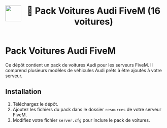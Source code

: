 <h1 align="center">
    <img src="https://i.postimg.cc/bvFG8Zwr/Logo-Audi.png" width="50" align="left" />
    🚗 Pack Voitures Audi FiveM (16 voitures)
</h1>
<p align="center">
    <img alt="" src="https://madewithlove.now.sh/fr?heart=true&colorB=%2300008B&template=for-the-badge">
</p>

# Pack Voitures Audi FiveM

Ce dépôt contient un pack de voitures Audi pour les serveurs FiveM. Il comprend plusieurs modèles de véhicules Audi prêts à être ajoutés à votre serveur.

## Installation

1. Téléchargez le dépôt.
2. Ajoutez les fichiers du pack dans le dossier `resources` de votre serveur FiveM.
3. Modifiez votre fichier `server.cfg` pour inclure le pack de voitures.
